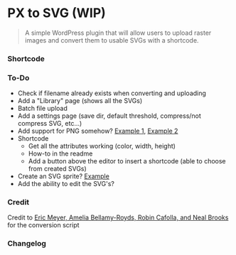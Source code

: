 # PX to SVG (WIP)

> A simple WordPress plugin that will allow users to upload raster images and convert them to usable SVGs with a shortcode.


### Shortcode


### To-Do

- Check if filename already exists when converting and uploading
- Add a "Library" page (shows all the SVGs)
- Batch file upload
- Add a settings page (save dir, default threshold, compress/not compress SVG, etc...)
- Add support for PNG somehow? [Example 1](http://brianflove.com/2014/12/10/png-support-for-php-on-os-x-yosemite/), [Example 2](http://stackoverflow.com/questions/26493762/yosemite-php-gd-mcrypt-installation)
- Shortcode
    - Get all the attributes working (color, width, height)
    - How-to in the readme
    - Add a button above the editor to insert a shortcode (able to choose from created SVGs)
- Create an SVG sprite? [Example](http://24ways.org/2014/an-overview-of-svg-sprite-creation-techniques/)
- Add the ability to edit the SVG's?


### Credit

Credit to [Eric Meyer, Amelia Bellamy-Royds, Robin Cafolla, and Neal Brooks](https://github.com/meyerweb/px2svg) for the conversion script


### Changelog